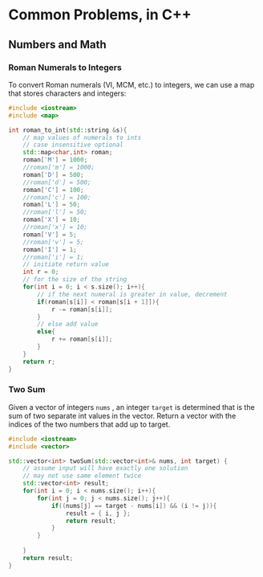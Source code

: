 # Common Problems, in C++
## Numbers and Math
### Roman Numerals to Integers
To convert Roman numerals (VI, MCM, etc.) to integers, we can use a map that stores characters and integers:

```c++
#include <iostream>
#include <map>

int roman_to_int(std::string &s){
    // map values of numerals to ints
    // case insensitive optional
    std::map<char,int> roman;
    roman['M'] = 1000;
    //roman['m'] = 1000;
    roman['D'] = 500;
    //roman['d'] = 500;
    roman['C'] = 100;
    //roman['c'] = 100;
    roman['L'] = 50;
    //roman['l'] = 50;
    roman['X'] = 10;
    //roman['x'] = 10;
    roman['V'] = 5;
    //roman['v'] = 5;
    roman['I'] = 1;
    //roman['i'] = 1;
    // initiate return value
    int r = 0;
    // for the size of the string
    for(int i = 0; i < s.size(); i++){
        // if the next numeral is greater in value, decrement
        if(roman[s[i]] < roman[s[i + 1]]){
            r -= roman[s[i]];
        }
        // else add value
        else{
            r += roman[s[i]];
        }
    }
    return r;
}
```

### Two Sum
Given a vector of integers 
`nums`
, an integer 
`target` 
is determined that is the sum of two separate int values in the vector. Return a vector with the indices of the two numbers that add up to target. 

```c++
#include <iostream>
#include <vector>

std::vector<int> twoSum(std::vector<int>& nums, int target) {
    // assume input will have exactly one solution
    // may not use same element twice
    std::vector<int> result;
    for(int i = 0; i < nums.size(); i++){
        for(int j = 0; j < nums.size(); j++){
            if((nums[j] == target - nums[i]) && (i != j)){
                result = { i, j };
                return result;
            }
        }
        
    }
    return result;
}
```